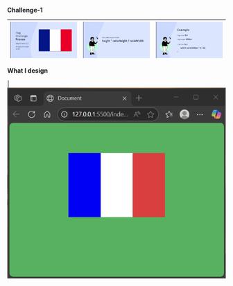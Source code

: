 **Challenge-1**

| ![Image1](images/1.png) | ![Image2](images/2.png) | ![Image3](images/3.png) |
|-----------------------|-----------------------|-----------------------|

**What I design**

| ![Image1](images/4.png) 
